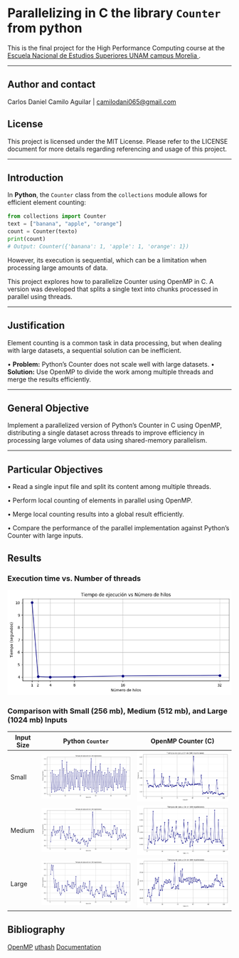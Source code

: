 # **Parallelizing in C the library `Counter` from python**

This is the final project for the High Performance Computing course at the [<ins>Escuela Nacional de Estudios Superiores UNAM campus Morelia </ins>](https://www.enesmorelia.unam.mx).

---

## Author and contact
Carlos Daniel Camilo Aguilar | camilodani065@gmail.com

## License
This project is licensed under the MIT License. Please refer to the LICENSE document for more details regarding referencing and usage of this project.

---

## **Introduction**  
In **Python**, the `Counter` class from the `collections` module allows for efficient element counting:
```python
from collections import Counter  
text = ["banana", "apple", "orange"] 
count = Counter(texto)  
print(count)  
# Output: Counter({'banana': 1, 'apple': 1, 'orange': 1})
```   
However, its execution is sequential, which can be a limitation when processing large amounts of data.

This project explores how to parallelize Counter using OpenMP in C. A version was developed that splits a single text into chunks processed in parallel using threads.

---

## **Justification**  
Element counting is a common task in data processing, but when dealing with large datasets, a sequential solution can be inefficient.

• **Problem:** Python’s Counter does not scale well with large datasets.
• **Solution:** Use OpenMP to divide the work among multiple threads and merge the results efficiently.

---

## **General Objective**  
Implement a parallelized version of Python’s Counter in C using OpenMP, distributing a single dataset across threads to improve efficiency in processing large volumes of data using shared-memory parallelism.

---

## **Particular Objectives**  
• Read a single input file and split its content among multiple threads.

• Perform local counting of elements in parallel using OpenMP.

• Merge local counting results into a global result efficiently.

• Compare the performance of the parallel implementation against Python’s Counter with large inputs.

## **Results**

### Execution time vs. Number of threads
![hreads](results/hilos.png)

### Comparison with Small (256 mb), Medium (512 mb), and Large (1024 mb) Inputs

| Input Size | Python `Counter` | OpenMP Counter (C) |
|------------|------------------|--------------------|
| Small      | ![Python Small](results/python_small.png) | ![OpenMP Small](results/c_small.png) |
| Medium     | ![Python Medium](results/python_medium.png) | ![OpenMP Medium](results/c_medium.png) |
| Large      | ![Python Large](results/python_large.png) | ![OpenMP Large](results/c_large.png) |

## **Bibliography**
[OpenMP](https://www.openmp.org/)
[uthash](https://github.com/troydhanson/uthash)
[Documentation](https://learn.microsoft.com/es-es/cpp/parallel/openmp/reference/openmp-directives?view=msvc-170)
